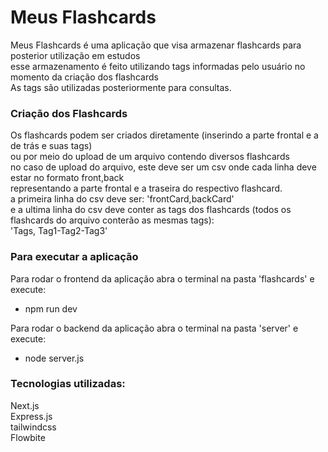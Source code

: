 # Meus Flashcards 

Meus Flashcards é uma aplicação que visa armazenar flashcards para posterior utilização em estudos \
esse armazenamento é feito utilizando tags informadas pelo usuário no momento da criação dos flashcards \
As tags são utilizadas posteriormente para consultas.

### Criação dos Flashcards

Os flashcards podem ser criados diretamente (inserindo a parte frontal e a de trás e suas tags) \
ou por meio do upload de um arquivo contendo diversos flashcards \
no caso de upload do arquivo, este deve ser um csv onde cada linha deve estar no formato front,back \
representando a parte frontal e a traseira do respectivo flashcard. \
a primeira linha do csv deve ser: 'frontCard,backCard' \
e a ultima linha do csv deve conter as tags dos flashcards (todos os flashcards do arquivo conterão as mesmas tags): \
'Tags, Tag1-Tag2-Tag3'

### Para executar a aplicação 
Para rodar o frontend da aplicação abra o terminal na pasta 'flashcards' e execute: 
 - npm run dev 

Para rodar o backend da aplicação abra o terminal na pasta 'server' e execute: 
 - node server.js

 ### Tecnologias utilizadas: 
 Next.js  \
 Express.js \
 tailwindcss \
 Flowbite 
